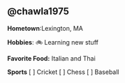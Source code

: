 ## @chawla1975

**Hometown**:Lexington, MA

**Hobbies**: :bike: Learning new stuff

**Favorite Food:** Italian and Thai

**Sports**
[ ] Cricket
[ ] Chess
[ ] Baseball

